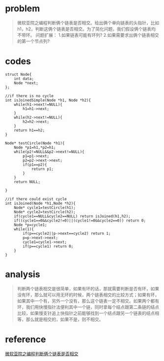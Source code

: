 # problem
>微软亚院之编程判断俩个链表是否相交。给出俩个单向链表的头指针，比如h1，h2，判断这俩个链表是否相交。为了简化问题，我们假设俩个链表均不带环。
问题扩展：
1.如果链表可能有环列?
2.如果需要求出俩个链表相交的第一个节点列?

# codes
```
struct Node{
    int data;
    Node *next;
};

//if there is no cycle
int isJoinedSimple(Node *h1, Node *h2){
    while(h1->next!=NULL){
        h1=h1->next;
    }
    while(h2->next!=NULL){
        h2=h2->next;
    }
    return h1==h2;
}

Node* testCircle(Node *h1){
    Node *p1=h1,*p2=h1;
    while(p2!=NULL&&p2->next!=NULL){
        p1=p1->next;
        p2=p2->next->next;
        if(p1==p2){
            return p1;
        }
    }
    return NULL;
    
}

//if there could exist cycle
int isJoined(Node *h1,Node *h2){
    Node* cycle1=testCircle(h1);
    Node* cycle2=testCircle(h2);
    if(cycle1==NULL&cycle2==NULL) return isJoined(h1,h2);
    if((cycle1==0&&cycle2!=0)||(cycle1!=0&&cycle2==0)) return 0;
    Node *p=cycle1;
    while(1){
        if(p==cycle2||p->next==cycle2) return 1;
        p=p->next->next;
        cycle1=cycle1->next;
        if(p==cycle1) return 0;
    }
}

```

# analysis
>判断两个链表相交是很简单，如果有环的话，那就需要判断是否有环，如果没有环，那么就可以用无环的时候，两个链表相交的比较方式；如果有环，如果其中一个有，另外一个没有，那么这个链表一定不相交。如果两个都有环，我们用快慢指针法便利其中一个链，同时拿每个结点跟第二条链的结点比较，如果慢支针追上快指针之前能够找到一个结点跟另一个链表的结点相等，那么就是相交的，如果不是，则不相交。

# reference
[微软亚院之编程判断俩个链表是否相交][1]

[1]: https://blog.csdn.net/zhoudaxia/article/details/8884557
